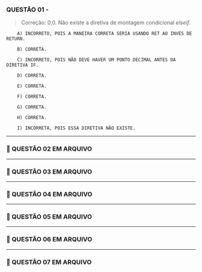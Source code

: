### QUESTÃO 01 - 

> Correção: 0,0. Não existe a diretiva de montagem condicional _elseif_.

        A) INCORRETO, POIS A MANEIRA CORRETA SERIA USANDO RET AO INVÉS DE RETURN.

        B) CORRETA.

        C) INCORRETO, POIS NÃO DEVE HAVER UM PONTO DECIMAL ANTES DA DIRETIVA IF.

        D) CORRETA.

        E) CORRETA.

        F) CORRETA.

        G) CORRETA.

        H) CORRETA.

        I) INCORRETA, POIS ESSA DIRETIVA NÃO EXISTE.

-----
### 📎 QUESTÃO 02 EM ARQUIVO

-----
### 📎 QUESTÃO 03 EM ARQUIVO

-----
### 📎 QUESTÃO 04 EM ARQUIVO

-----
### 📎 QUESTÃO 05 EM ARQUIVO

-----
### 📎 QUESTÃO 06 EM ARQUIVO

-----
### 📎 QUESTÃO 07 EM ARQUIVO
